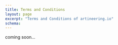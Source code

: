 ```yaml
---
title: Terms and Conditions
layout: page
excerpt: "Terms and Conditions of artineering.io"
schema:
---
```


coming soon...
